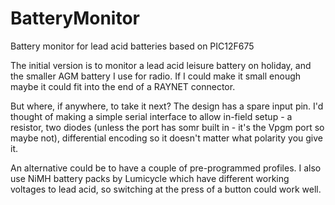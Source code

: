 BatteryMonitor
==============

Battery monitor for lead acid batteries based on PIC12F675

The initial version is to monitor a lead acid leisure battery on holiday, and the smaller AGM battery I use for radio.
If I could make it small enough maybe it could fit into the end of a RAYNET connector.

But where, if anywhere, to take it next? The design has a spare input pin. 
I'd thought of making a simple serial interface to allow in-field setup - a resistor, two diodes (unless the port has
somr built in - it's the Vpgm port so maybe not), differential encoding so it doesn't matter what polarity you give it.

An alternative could be to have a couple of pre-programmed profiles. I also use NiMH battery packs by Lumicycle which
have different working voltages to lead acid, so switching at the press of a button could work well.
